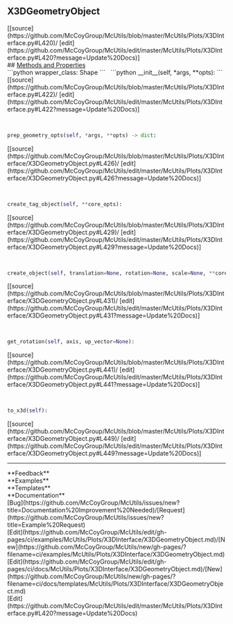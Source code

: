 ## <a id="McUtils.Plots.X3DInterface.X3DGeometryObject">X3DGeometryObject</a> 

<div class="docs-source-link" markdown="1">
[[source](https://github.com/McCoyGroup/McUtils/blob/master/McUtils/Plots/X3DInterface.py#L420)/
[edit](https://github.com/McCoyGroup/McUtils/edit/master/McUtils/Plots/X3DInterface.py#L420?message=Update%20Docs)]
</div>









<div class="collapsible-section">
 <div class="collapsible-section collapsible-section-header" markdown="1">
## <a class="collapse-link" data-toggle="collapse" href="#methods" markdown="1"> Methods and Properties</a> <a class="float-right" data-toggle="collapse" href="#methods"><i class="fa fa-chevron-down"></i></a>
 </div>
 <div class="collapsible-section collapsible-section-body collapse show" id="methods" markdown="1">
 ```python
wrapper_class: Shape
```
<a id="McUtils.Plots.X3DInterface.X3DGeometryObject.__init__" class="docs-object-method">&nbsp;</a> 
```python
__init__(self, *args, **opts): 
```
<div class="docs-source-link" markdown="1">
[[source](https://github.com/McCoyGroup/McUtils/blob/master/McUtils/Plots/X3DInterface.py#L422)/
[edit](https://github.com/McCoyGroup/McUtils/edit/master/McUtils/Plots/X3DInterface.py#L422?message=Update%20Docs)]
</div>


<a id="McUtils.Plots.X3DInterface.X3DGeometryObject.prep_geometry_opts" class="docs-object-method">&nbsp;</a> 
```python
prep_geometry_opts(self, *args, **opts) -> dict: 
```
<div class="docs-source-link" markdown="1">
[[source](https://github.com/McCoyGroup/McUtils/blob/master/McUtils/Plots/X3DInterface/X3DGeometryObject.py#L426)/
[edit](https://github.com/McCoyGroup/McUtils/edit/master/McUtils/Plots/X3DInterface/X3DGeometryObject.py#L426?message=Update%20Docs)]
</div>


<a id="McUtils.Plots.X3DInterface.X3DGeometryObject.create_tag_object" class="docs-object-method">&nbsp;</a> 
```python
create_tag_object(self, **core_opts): 
```
<div class="docs-source-link" markdown="1">
[[source](https://github.com/McCoyGroup/McUtils/blob/master/McUtils/Plots/X3DInterface/X3DGeometryObject.py#L429)/
[edit](https://github.com/McCoyGroup/McUtils/edit/master/McUtils/Plots/X3DInterface/X3DGeometryObject.py#L429?message=Update%20Docs)]
</div>


<a id="McUtils.Plots.X3DInterface.X3DGeometryObject.create_object" class="docs-object-method">&nbsp;</a> 
```python
create_object(self, translation=None, rotation=None, scale=None, **core_opts): 
```
<div class="docs-source-link" markdown="1">
[[source](https://github.com/McCoyGroup/McUtils/blob/master/McUtils/Plots/X3DInterface/X3DGeometryObject.py#L431)/
[edit](https://github.com/McCoyGroup/McUtils/edit/master/McUtils/Plots/X3DInterface/X3DGeometryObject.py#L431?message=Update%20Docs)]
</div>


<a id="McUtils.Plots.X3DInterface.X3DGeometryObject.get_rotation" class="docs-object-method">&nbsp;</a> 
```python
get_rotation(self, axis, up_vector=None): 
```
<div class="docs-source-link" markdown="1">
[[source](https://github.com/McCoyGroup/McUtils/blob/master/McUtils/Plots/X3DInterface/X3DGeometryObject.py#L441)/
[edit](https://github.com/McCoyGroup/McUtils/edit/master/McUtils/Plots/X3DInterface/X3DGeometryObject.py#L441?message=Update%20Docs)]
</div>


<a id="McUtils.Plots.X3DInterface.X3DGeometryObject.to_x3d" class="docs-object-method">&nbsp;</a> 
```python
to_x3d(self): 
```
<div class="docs-source-link" markdown="1">
[[source](https://github.com/McCoyGroup/McUtils/blob/master/McUtils/Plots/X3DInterface/X3DGeometryObject.py#L449)/
[edit](https://github.com/McCoyGroup/McUtils/edit/master/McUtils/Plots/X3DInterface/X3DGeometryObject.py#L449?message=Update%20Docs)]
</div>
 </div>
</div>












---


<div markdown="1" class="text-secondary">
<div class="container">
  <div class="row">
   <div class="col" markdown="1">
**Feedback**   
</div>
   <div class="col" markdown="1">
**Examples**   
</div>
   <div class="col" markdown="1">
**Templates**   
</div>
   <div class="col" markdown="1">
**Documentation**   
</div>
   <div class="col" markdown="1">
   
</div>
   <div class="col" markdown="1">
   
</div>
   <div class="col" markdown="1">
   
</div>
</div>
  <div class="row">
   <div class="col" markdown="1">
[Bug](https://github.com/McCoyGroup/McUtils/issues/new?title=Documentation%20Improvement%20Needed)/[Request](https://github.com/McCoyGroup/McUtils/issues/new?title=Example%20Request)   
</div>
   <div class="col" markdown="1">
[Edit](https://github.com/McCoyGroup/McUtils/edit/gh-pages/ci/examples/McUtils/Plots/X3DInterface/X3DGeometryObject.md)/[New](https://github.com/McCoyGroup/McUtils/new/gh-pages/?filename=ci/examples/McUtils/Plots/X3DInterface/X3DGeometryObject.md)   
</div>
   <div class="col" markdown="1">
[Edit](https://github.com/McCoyGroup/McUtils/edit/gh-pages/ci/docs/McUtils/Plots/X3DInterface/X3DGeometryObject.md)/[New](https://github.com/McCoyGroup/McUtils/new/gh-pages/?filename=ci/docs/templates/McUtils/Plots/X3DInterface/X3DGeometryObject.md)   
</div>
   <div class="col" markdown="1">
[Edit](https://github.com/McCoyGroup/McUtils/edit/master/McUtils/Plots/X3DInterface.py#L420?message=Update%20Docs)   
</div>
   <div class="col" markdown="1">
   
</div>
   <div class="col" markdown="1">
   
</div>
   <div class="col" markdown="1">
   
</div>
</div>
</div>
</div>